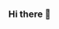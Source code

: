 ### Hi there 👋

<!--
**nowrobin/nowrobin** is a ✨ _special_ ✨ repository because its `README.md` (this file) appears on your GitHub profile.

Here are some ideas to get you started:

- 🔭 I’m currently working on ...
- 🌱 I’m currently learning ...
- 👯 I’m looking to collaborate on ...
- 🤔 I’m looking for help with ...
- 💬 Ask me about ...anything you want

- 📫 How to reach me: ...
- 
[![Top Langs](https://github-readme-stats.vercel.app/api/top-langs/?username=nowrobin&layout=compact&theme=tokyonight&hide=css,html,php)](https://github.com/nowrobin/github-readme-stats)
[![GitHub Streak](https://github-readme-streak-stats.herokuapp.com/?user=nowrobin&theme=tokyonight)](https://git.io/streak-stats)
